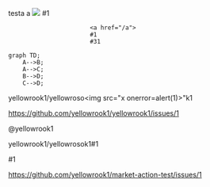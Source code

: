 testa
a
<img src="x" onerror=alert(1)>
               #1

                           <a href="/a">
                           #1
                           #31


```mermaid
graph TD;
    A-->B;
    A-->C;
    B-->D;
    C-->D;
```
yellowrook1/yellowroso<img src="x onerror=alert(1)>"k1
            
https://github.com/yellowrook1/yellowrook1/issues/1

@yellowrook1

yellowrook1/yellowrosok1#1


#1


https://github.com/yellowrook1/market-action-test/issues/1
